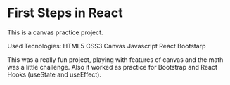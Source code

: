 # First Steps in React
This is a canvas practice project.

Used Tecnologies: 
HTML5  CSS3  Canvas  Javascript  React  Bootstarp


This was a really fun project, playing with features of canvas and the math was a little challenge. Also it worked as practice for Bootstrap and React Hooks (useState and useEffect).